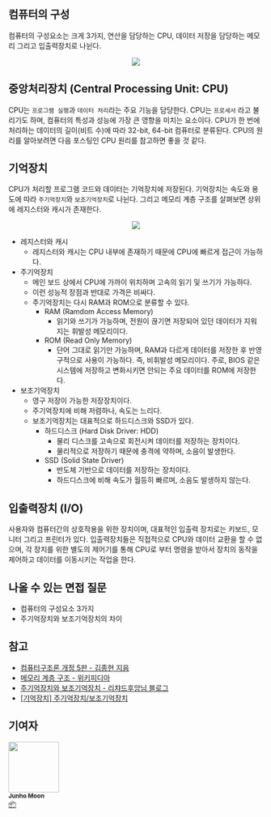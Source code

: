 ## 컴퓨터의 구성

컴퓨터의 구성요소는 크게 3가지, 연산을 담당하는 CPU, 데이터 저장을 담당하는 메모리 그리고 입출력장치로 나뉜다.

<div align='center'>
    <img src='/img/computer_architecture_and_OS/computer_components/01.png' />
</div>



## 중앙처리장치 (Central Processing Unit: CPU)

CPU는 `프로그램 실행`과 `데이터 처리`라는 주요 기능을 담당한다. CPU는 `프로세서` 라고 불리기도 하며, 컴퓨터의 특성과 성능에 가장 큰 영향을 미치는 요소이다.
CPU가 한 번에 처리하는 데이터의 길이(비트 수)에 따라 32-bit, 64-bit 컴퓨터로 분류된다.
CPU의 원리를 알아보려면 다음 포스팅인 CPU 원리를 참고하면 좋을 것 같다.



## 기억장치

CPU가 처리할 프로그램 코드와 데이터는 기억장치에 저장된다. 기억장치는 속도와 용도에 따라 `주기억장치`와 `보조기억장치`로 나뉜다. 그리고 메모리 계층 구조를 살펴보면 상위에 레지스터와 캐시가 존재한다.

<div align='center'>
    <img src='/img/computer_architecture_and_OS/computer_components/02.png' />
</div>

- 레지스터와 캐시
  - 레지스터와 캐시는 CPU 내부에 존재하기 때문에 CPU에 빠르게 접근이 가능하다.
- 주기억장치
  - 메인 보드 상에서 CPU에 가까이 위치하며 고속의 읽기 및 쓰기가 가능하다.
  - 이런 성능적 장점과 반대로 가격은 비싸다.
  - 주기억장치는 다시 RAM과 ROM으로 분류할 수 있다.
    - RAM (Ramdom Access Memory)
      - 읽기와 쓰기가 가능하며, 전원이 끊기면 저장되어 있던 데이터가 지워지는 휘발성 메모리이다.
    - ROM (Read Only Memory)
      - 단어 그대로 읽기만 가능하며, RAM과 다르게 데이터를 저장한 후 반영구적으로 사용이 가능하다. 즉, 비휘발성 메모리이다. 주로, BIOS 같은 시스템에 저장하고 변화시키면 안되는 주요 데이터를 ROM에 저장한다.
- 보조기억장치
  - 영구 저장이 가능한 저장장치이다.
  - 주기억장치에 비해 저렴하나, 속도는 느리다.
  - 보조기억장치는 대표적으로 하드디스크와 SSD가 있다.
    - 하드디스크 (Hard Disk Driver: HDD)
      - 물리 디스크를 고속으로 회전시켜 데이터를 저장하는 장치이다.
      - 물리적으로 저장하기 때문에 충격에 약하며, 소음이 발생한다.
    - SSD (Solid State Driver)
      - 반도체 기반으로 데이터를 저장하는 장치이다.
      - 하드디스크에 비해 속도가 월등히 빠르며, 소음도 발생하지 않는다.



## 입출력장치 (I/O)

사용자와 컴퓨터간의 상호작용을 위한 장치이며, 대표적인 입출력 장치로는 키보드, 모니터 그리고 프린터가 있다.
입출력장치들은 직접적으로 CPU와 데이터 교환을 할 수 없으며, 각 장치를 위한 별도의 제어기를 통해 CPU로 부터 명령을 받아서 장치의 동작을 제어하고 데이터를 이동시키는 작업을 한다.



## 나올 수 있는 면접 질문

- 컴퓨터의 구성요소 3가지
- 주기억장치와 보조기억장치의 차이



## 참고

- [컴퓨터구조론 개정 5판 - 김종현 지음](https://www.aladin.co.kr/shop/wproduct.aspx?ItemId=183928020)
- [메모리 계층 구조 - 위키피디아](https://ko.wikipedia.org/wiki/%EB%A9%94%EB%AA%A8%EB%A6%AC_%EA%B3%84%EC%B8%B5_%EA%B5%AC%EC%A1%B0)
- [주기억장치와 보조기억장치 - 리챠드후앙님 블로그](https://mindstation.tistory.com/152)
- [[기억장치] 주기억장치/보조기억장치](https://cozy-dandelion.tistory.com/11)



## 기여자

<td align="center"><a href="https://github.com/zoolake"><img src="https://avatars.githubusercontent.com/u/57625026?v=4" width="100px;" alt=""/><br /><sub><b>Junho Moon</b></sub></a><br /><a href="#platform-zoolake" title="Packaging/porting to new platform">📦</a></td>